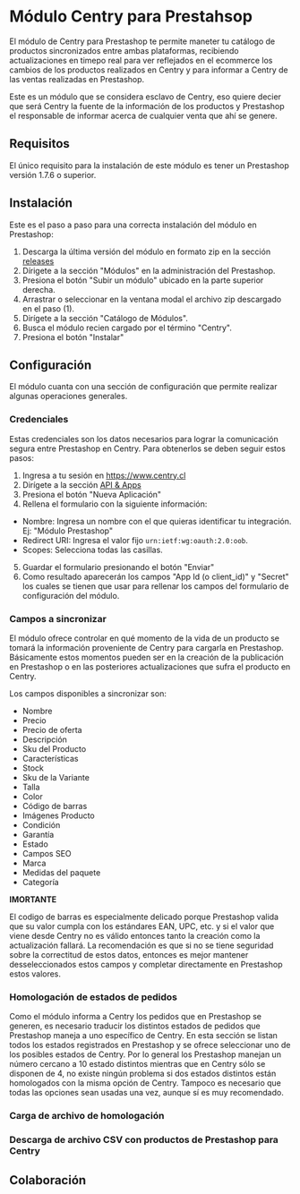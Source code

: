 # Módulo Centry para Prestahsop

El módulo de Centry para Prestashop te permite maneter tu catálogo de productos sincronizados entre ambas plataformas, recibiendo actualizaciones en timepo real para ver reflejados  en el ecommerce los cambios de los productos realizados en Centry y para informar a Centry de las ventas realizadas en Prestashop.

Este es un módulo que se considera esclavo de Centry, eso quiere decier que será Centry la fuente de la información de los productos y Prestashop el responsable de informar acerca de cualquier venta que ahí se genere.

## Requisitos


El único requisito para la instalación de este módulo es tener un Prestashop versión 1.7.6 o superior.


## Instalación

Este es el paso a paso para una correcta instalación del módulo en Prestashop:

1. Descarga la última versión del módulo en formato zip en la sección [releases](https://github.com/CentryCL/centry_ps_esclavo/releases/latest)
2. Dírigete a la sección "Módulos" en la administración del Prestashop.
3. Presiona el botón "Subir un módulo" ubicado en la parte superior derecha.
4. Arrastrar o seleccionar en la ventana modal el archivo zip descargado en el paso (1).
5. Dirígete a la sección "Catálogo de Módulos".
6. Busca el módulo recien cargado por el término "Centry".
7. Presiona el botón "Instalar"

## Configuración

El módulo cuanta con una sección de configuración que permite realizar algunas operaciones generales.

### Credenciales

Estas credenciales son los datos necesarios para lograr la comunicación segura entre Prestashop en Centry. Para obtenerlos se deben seguir estos pasos:

1. Ingresa a tu sesión en https://www.centry.cl
2. Dirígete a la sección [API & Apps](https://centry.cl/oauth/applications)
3. Presiona el botón "Nueva Aplicación"
4. Rellena el formulario con la siguiente información:
  * Nombre: Ingresa un nombre con el que quieras identificar tu integración. Ej: "Módulo Prestashop"
  * Redirect URI: Ingresa el valor fijo `urn:ietf:wg:oauth:2.0:oob`.
  * Scopes: Selecciona todas las casillas.
5. Guardar el formulario presionando el botón "Enviar"
6. Como resultado aparecerán los campos "App Id (o client_id)"  y "Secret" los cuales se tienen que usar para rellenar los campos del formulario de configuración del módulo.

### Campos a sincronizar

El módulo ofrece controlar en qué momento de la vida de un producto se tomará la información proveniente de Centry para cargarla en Prestashop. Básicamente estos momentos pueden ser en la creación de la publicación en Prestashop o en las posteriores actualizaciones que sufra el producto en Centry.

Los campos disponibles a sincronizar son:

* Nombre
* Precio
* Precio de oferta
* Descripción
* Sku del Producto
* Características
* Stock
* Sku de la Variante
* Talla
* Color
* Código de barras
* Imágenes Producto
* Condición
* Garantía
* Estado
* Campos SEO
* Marca
* Medidas del paquete
* Categoría

**IMORTANTE**

El codigo de barras es especialmente delicado porque Prestashop valida que su valor cumpla con los estándares EAN, UPC, etc. y si el valor que viene desde Centry no es válido entonces tanto la creación como la actualización fallará. La recomendación es que si no se tiene seguridad sobre la correctitud de estos datos, entonces es mejor mantener desseleccionados estos campos y completar directamente en Prestashop estos valores.

### Homologación de estados de pedidos

Como el módulo informa a Centry los pedidos que en Prestashop se generen, es necesario traducir los distintos estados de pedidos que Prestashop maneja a uno específico de Centry. En esta sección se listan todos los estados registrados en Prestashop y se ofrece seleccionar uno de los posibles estados de Centry. Por lo general los Prestashop manejan un número cercano a 10 estado distintos mientras que en Centry sólo se disponen de 4, no existe ningún problema si dos estados distintos están homologados con la misma opción de Centry. Tampoco es necesario que todas las opciones sean usadas una vez, aunque sí es muy recomendado.

### Carga de archivo de homologación

### Descarga de archivo CSV con productos de Prestashop para Centry

## Colaboración

